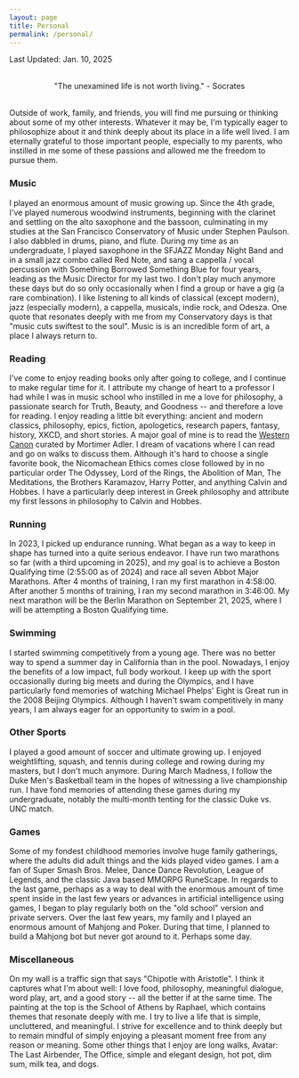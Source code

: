 ```yaml
---
layout: page
title: Personal
permalink: /personal/
---
```

Last Updated: Jan. 10, 2025

<br>
<div style="text-align: center;">
"The unexamined life is not worth living." - Socrates
</div>  
<br>

Outside of work, family, and friends, you will find me pursuing or thinking about some of my other interests.  Whatever it may be, I'm typically eager to philosophize about it and think deeply about its place in a life well lived. I am eternally grateful to those important people, especially to my parents, who instilled in me some of these passions and allowed me the freedom to pursue them. 

### Music

I played an enormous amount of music growing up. Since the 4th grade, I've played numerous woodwind instruments, beginning with the clarinet and settling on the alto saxophone and the bassoon, culminating in my studies at the San Francisco Conservatory of Music under Stephen Paulson. I also dabbled in drums, piano, and flute. During my time as an undergraduate, I played saxophone in the SFJAZZ Monday Night Band and in a small jazz combo called Red Note, and sang a cappella / vocal percussion with Something Borrowed Something Blue for four years, leading as the Music Director for my last two. I don't play much anymore these days but do so only occasionally when I find a group or have a gig (a rare combination). I like listening to all kinds of classical (except modern), jazz (especially modern), a cappella, musicals, indie rock, and Odesza. One quote that resonates deeply with me from my Conservatory days is that "music cuts swiftest to the soul". Music is is an incredible form of art, a place I always return to. 

### Reading

I've come to enjoy reading books only after going to college, and I continue to make regular time for it. I attribute my change of heart to a professor I had while I was in music school who instilled in me a love for philosophy, a passionate search for Truth, Beauty, and Goodness -- and therefore a love for reading. I enjoy reading a little bit everything: ancient and modern classics, philosophy, epics, fiction, apologetics, research papers, fantasy, history, XKCD, and short stories. A major goal of mine is to read the [Western Canon](https://en.wikipedia.org/wiki/Great_Books_of_the_Western_World) curated by Mortimer Adler. I dream of vacations where I can read and go on walks to discuss them. Although it's hard to choose a single favorite book, the Nicomachean Ethics comes close followed by in no particular order The Odyssey, Lord of the Rings, the Abolition of Man, The Meditations, the Brothers Karamazov, Harry Potter, and anything Calvin and Hobbes. I have a particularly deep interest in Greek philosophy and attribute my first lessons in philosophy to Calvin and Hobbes.

### Running 
In 2023, I picked up endurance running. What began as a way to keep in shape has turned into a quite serious endeavor. I have run two marathons so far (with a third upcoming in 2025), and my goal is to achieve a Boston Qualifying time (2:55:00 as of 2024) and race all seven Abbot Major Marathons. After 4 months of training, I ran my first marathon in 4:58:00. After another 5 months of training, I ran my second marathon in 3:46:00. My next marathon will be the Berlin Marathon on September 21, 2025, where I will be attempting a Boston Qualifying time.

### Swimming

I started swimming competitively from a young age. There was no better way to spend a summer day in California than in the pool. Nowadays, I enjoy the benefits of a low impact, full body workout. I keep up with the sport occasionally during big meets and during the Olympics, and I have particularly fond memories of watching Michael Phelps' Eight is Great run in the 2008 Beijing Olympics. Although I haven't swam competitively in many years, I am always eager for an opportunity to swim in a pool. 

### Other Sports

I played a good amount of soccer and ultimate growing up. I enjoyed weightlifting, squash, and tennis during college and rowing during my masters, but I don't much anymore. During March Madness, I follow the Duke Men's Basketball team in the hopes of witnessing a live championship run. I have fond memories of attending these games during my undergraduate, notably the multi-month tenting for the classic Duke vs. UNC match. 

### Games

Some of my fondest childhood memories involve huge family gatherings, where the adults did adult things and the kids played video games. I am a fan of Super Smash Bros. Melee, Dance Dance Revolution, League of Legends, and the classic Java based MMORPG RuneScape. In regards to the last game, perhaps as a way to deal with the enormous amount of time spent inside in the last few years or advances in artificial intelligence using games, I began to play regularly both on the "old school" version and private servers. Over the last few years, my family and I played an enormous amount of Mahjong and Poker. During that time, I planned to build a Mahjong bot but never got around to it. Perhaps some day. 

### Miscellaneous

On my wall is a traffic sign that says "Chipotle with Aristotle". I think it captures what I'm about well: I love food, philosophy, meaningful dialogue, word play, art, and a good story -- all the better if at the same time. The painting at the top is the School of Athens by Raphael, which contains themes that resonate deeply with me. I try to live a life that is simple, uncluttered, and meaningful. I strive for excellence and to think deeply but to remain mindful of simply enjoying a pleasant moment free from any reason or meaning. Some other things that I enjoy are long walks, Avatar: The Last Airbender, The Office, simple and elegant design, hot pot, dim sum, milk tea, and dogs.